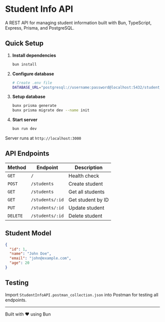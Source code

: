 # Student Info API

A REST API for managing student information built with Bun, TypeScript, Express, Prisma, and PostgreSQL.

## Quick Setup

1. **Install dependencies**
   ```bash
   bun install
   ```

2. **Configure database**
   ```bash
   # Create .env file
   DATABASE_URL="postgresql://username:password@localhost:5432/student_info_db"
   ```

3. **Setup database**
   ```bash
   bunx prisma generate
   bunx prisma migrate dev --name init
   ```

4. **Start server**
   ```bash
   bun run dev
   ```

Server runs at `http://localhost:3000`

## API Endpoints

| Method | Endpoint | Description |
|--------|----------|-------------|
| `GET` | `/` | Health check |
| `POST` | `/students` | Create student |
| `GET` | `/students` | Get all students |
| `GET` | `/students/:id` | Get student by ID |
| `PUT` | `/students/:id` | Update student |
| `DELETE` | `/students/:id` | Delete student |

## Student Model
```json
{
  "id": 1,
  "name": "John Doe",
  "email": "john@example.com", 
  "age": 20
}
```

## Testing
Import `StudentInfoAPI.postman_collection.json` into Postman for testing all endpoints.

---
Built with ❤️ using Bun 
